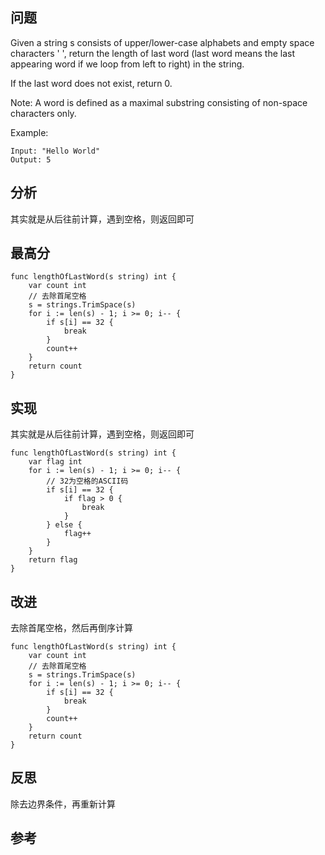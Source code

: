 ## 问题
Given a string s consists of upper/lower-case alphabets and empty space characters ' ', return the length of last word (last word means the last appearing word if we loop from left to right) in the string.

If the last word does not exist, return 0.

Note: A word is defined as a maximal substring consisting of non-space characters only.

Example:
```
Input: "Hello World"
Output: 5
```

## 分析
其实就是从后往前计算，遇到空格，则返回即可

## 最高分
```golang
func lengthOfLastWord(s string) int {
    var count int
    // 去除首尾空格
    s = strings.TrimSpace(s)
    for i := len(s) - 1; i >= 0; i-- {
        if s[i] == 32 {
            break
        }
        count++
    }
    return count
}
```

## 实现
其实就是从后往前计算，遇到空格，则返回即可
```golang
func lengthOfLastWord(s string) int {
    var flag int
    for i := len(s) - 1; i >= 0; i-- {
        // 32为空格的ASCII码
        if s[i] == 32 {
            if flag > 0 {
                break
            }
        } else {
            flag++
        }
    }
    return flag
}
```

## 改进
去除首尾空格，然后再倒序计算
```golang
func lengthOfLastWord(s string) int {
    var count int
    // 去除首尾空格
    s = strings.TrimSpace(s)
    for i := len(s) - 1; i >= 0; i-- {
        if s[i] == 32 {
            break
        }
        count++
    }
    return count
}
```

## 反思
除去边界条件，再重新计算

## 参考
